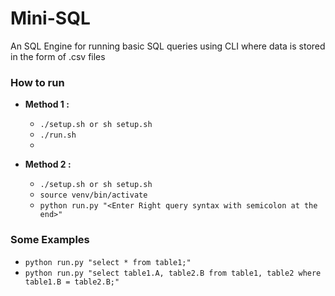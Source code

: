 # Mini-SQL
An SQL Engine for running basic SQL queries using CLI where data is stored in the form of .csv files

### How to run
* **Method 1 :** 
   * `./setup.sh or sh setup.sh`
   * `./run.sh`
   * <Enter queries>

* **Method 2 :** 
   * `./setup.sh or sh setup.sh`
   * `source venv/bin/activate`
   * `python run.py "<Enter Right query syntax with semicolon at the end>"`

### Some Examples
*  `python run.py "select * from table1;"`
*  `python run.py "select table1.A, table2.B from table1, table2 where table1.B = table2.B;"`

